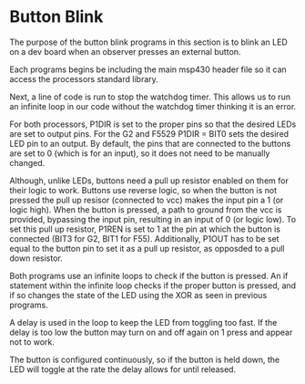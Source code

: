 # Button Blink

The purpose of the button blink programs in this section is to blink an LED on a dev board when an observer presses an external button.

Each programs begins be including the main msp430 header file so it can access the processors standard library. 

Next, a line of code is run to stop the watchdog timer. This allows us to run an infinite loop in our code without the watchdog timer thinking it is an error.

For both processors, P1DIR is set to  the proper pins so that the desired LEDs are set to output pins. For the G2 and F5529 P1DIR = BIT0 sets the desired LED pin to an output. By default, the pins that are connected to the buttons are set to 0 (which is for an input), so it does not need to be manually changed.

Although, unlike LEDs, buttons need a pull up resistor enabled on them for their logic to work. Buttons use reverse logic, so when the button is not pressed the pull up resisor (connected to vcc) makes the input pin a 1 (or logic high). When the button is pressed, a path to ground from the vcc is provided, bypassing the input pin, resulting in an input of 0 (or logic low). To set this pull up resistor, P1REN is set to 1 at the pin at which the button is connected (BIT3 for G2, BIT1 for F55). Additionally, P1OUT has to be set equal to the button pin to set it as a pull up resistor, as opposded to a pull down resistor.

Both programs use an infinite loops to check if the button is pressed. An if statement within the infinite loop checks if the proper button is pressed, and if so changes the state of the LED using the XOR as seen in previous programs.

A delay is used in the loop to keep the LED from toggling too fast. If the delay is too low the button may turn on and off again on 1 press and appear not to work.

The button is configured continuously, so if the button is held down, the LED will toggle at the rate the delay allows for until released.

